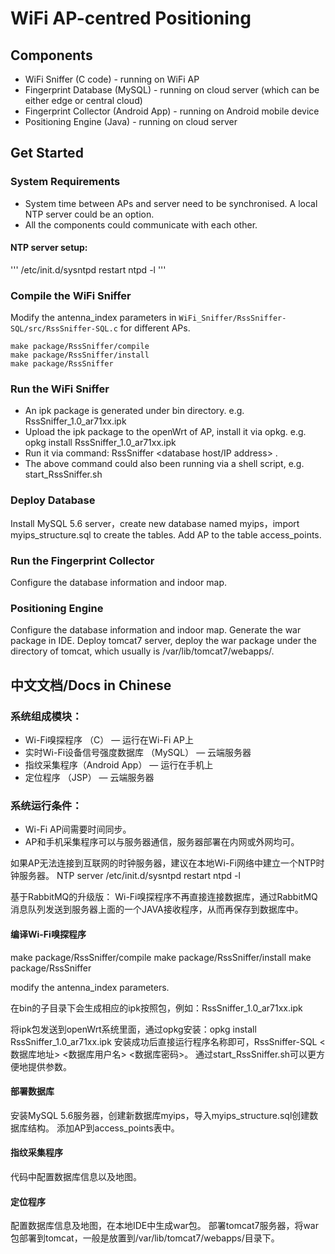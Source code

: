 # WiFi AP-centred Positioning

## Components
* WiFi Sniffer (C code) - running on WiFi AP
* Fingerprint Database (MySQL) - running on cloud server (which can be either edge or central cloud)
* Fingerprint Collector (Android App) - running on Android mobile device
* Positioning Engine (Java) - running on cloud server

## Get Started
### System Requirements
- System time between APs and server need to be synchronised. A local NTP server could be an option.
- All the components could communicate with each other.

#### NTP server setup:
'''
/etc/init.d/sysntpd restart
ntpd -l
'''

### Compile the WiFi Sniffer
Modify the antenna_index parameters in `WiFi_Sniffer/RssSniffer-SQL/src/RssSniffer-SQL.c` for different APs.

    make package/RssSniffer/compile
    make package/RssSniffer/install
    make package/RssSniffer

### Run the WiFi Sniffer
- An ipk package is generated under bin directory. e.g. RssSniffer_1.0_ar71xx.ipk
- Upload the ipk package to the openWrt of AP, install it via opkg. e.g. opkg install RssSniffer_1.0_ar71xx.ipk
- Run it via command: RssSniffer <database host/IP address> <database username> <database password>.
- The above command could also been running via a shell script, e.g. start_RssSniffer.sh

### Deploy Database
Install MySQL 5.6 server，create new database named myips，import myips_structure.sql to create the tables.
Add AP to the table access_points.

### Run the Fingerprint Collector
Configure the database information and indoor map.

### Positioning Engine
Configure the database information and indoor map.
Generate the war package in IDE.
Deploy tomcat7 server, deploy the war package under the directory of tomcat, which usually is /var/lib/tomcat7/webapps/.


## 中文文档/Docs in Chinese

### 系统组成模块：    
* Wi-Fi嗅探程序 （C） — 运行在Wi-Fi AP上
* 实时Wi-Fi设备信号强度数据库 （MySQL） — 云端服务器
* 指纹采集程序（Android App） — 运行在手机上
* 定位程序 （JSP） — 云端服务器

### 系统运行条件：
* Wi-Fi AP间需要时间同步。
* AP和手机采集程序可以与服务器通信，服务器部署在内网或外网均可。

如果AP无法连接到互联网的时钟服务器，建议在本地Wi-Fi网络中建立一个NTP时钟服务器。
NTP server
/etc/init.d/sysntpd restart
ntpd -l

基于RabbitMQ的升级版：
    Wi-Fi嗅探程序不再直接连接数据库，通过RabbitMQ消息队列发送到服务器上面的一个JAVA接收程序，从而再保存到数据库中。

#### 编译Wi-Fi嗅探程序
make package/RssSniffer/compile
make package/RssSniffer/install
make package/RssSniffer

modify the antenna_index parameters.

在bin的子目录下会生成相应的ipk按照包，例如：RssSniffer_1.0_ar71xx.ipk

将ipk包发送到openWrt系统里面，通过opkg安装：opkg install RssSniffer_1.0_ar71xx.ipk
安装成功后直接运行程序名称即可，RssSniffer-SQL <数据库地址> <数据库用户名> <数据库密码>。
通过start_RssSniffer.sh可以更方便地提供参数。

#### 部署数据库
安装MySQL 5.6服务器，创建新数据库myips，导入myips_structure.sql创建数据库结构。
添加AP到access_points表中。

#### 指纹采集程序
代码中配置数据库信息以及地图。

#### 定位程序
配置数据库信息及地图，在本地IDE中生成war包。
部署tomcat7服务器，将war包部署到tomcat，一般是放置到/var/lib/tomcat7/webapps/目录下。
